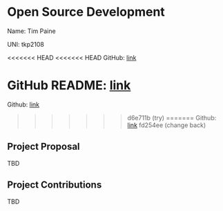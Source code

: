 # Open Source Development

Name: Tim Paine

UNI: tkp2108

<<<<<<< HEAD
<<<<<<< HEAD
GitHub: [link](https://github.com/timkpaine)

GitHub README: [link](https://github.com/timkpaine/timkpaine/blob/main/README.md)
=======
Github: [link](https://github.com/everssun)
>>>>>>> d6e711b (try)
=======
Github: [link](https://github.com/timkpaine)
>>>>>>> fd254ee (change back)


## Project Proposal
TBD

## Project Contributions
TBD
